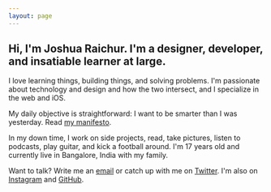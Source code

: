 ```yaml
---
layout: page
---
```


## Hi, I'm Joshua Raichur. I'm a designer, developer, and insatiable learner at large.

I love learning things, building things, and solving problems. I'm passionate about technology and design and how the two intersect, and I specialize in the web and iOS.

My daily objective is straightforward: I want to be smarter than I was yesterday. Read [my manifesto](/manifesto).

In my down time, I work on side projects, read, take pictures, listen to podcasts, play guitar, and kick a football around. I'm 17 years old and currently live in Bangalore, India with my family.

Want to talk? Write me an [email](mailto:hello@joshuaraichur.com) or catch up with me on [Twitter](http://twitter.com/JoshuaRaichur). I'm also on [Instagram](http://instagram.com/xpl.ore) and [GitHub](http://github.com/raichur).
